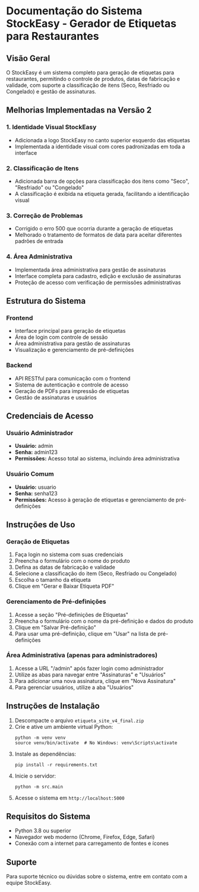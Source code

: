 # Documentação do Sistema StockEasy - Gerador de Etiquetas para Restaurantes

## Visão Geral

O StockEasy é um sistema completo para geração de etiquetas para restaurantes, permitindo o controle de produtos, datas de fabricação e validade, com suporte a classificação de itens (Seco, Resfriado ou Congelado) e gestão de assinaturas.

## Melhorias Implementadas na Versão 2

### 1. Identidade Visual StockEasy
- Adicionada a logo StockEasy no canto superior esquerdo das etiquetas
- Implementada a identidade visual com cores padronizadas em toda a interface

### 2. Classificação de Itens
- Adicionada barra de opções para classificação dos itens como "Seco", "Resfriado" ou "Congelado"
- A classificação é exibida na etiqueta gerada, facilitando a identificação visual

### 3. Correção de Problemas
- Corrigido o erro 500 que ocorria durante a geração de etiquetas
- Melhorado o tratamento de formatos de data para aceitar diferentes padrões de entrada

### 4. Área Administrativa
- Implementada área administrativa para gestão de assinaturas
- Interface completa para cadastro, edição e exclusão de assinaturas
- Proteção de acesso com verificação de permissões administrativas

## Estrutura do Sistema

### Frontend
- Interface principal para geração de etiquetas
- Área de login com controle de sessão
- Área administrativa para gestão de assinaturas
- Visualização e gerenciamento de pré-definições

### Backend
- API RESTful para comunicação com o frontend
- Sistema de autenticação e controle de acesso
- Geração de PDFs para impressão de etiquetas
- Gestão de assinaturas e usuários

## Credenciais de Acesso

### Usuário Administrador
- **Usuário:** admin
- **Senha:** admin123
- **Permissões:** Acesso total ao sistema, incluindo área administrativa

### Usuário Comum
- **Usuário:** usuario
- **Senha:** senha123
- **Permissões:** Acesso à geração de etiquetas e gerenciamento de pré-definições

## Instruções de Uso

### Geração de Etiquetas
1. Faça login no sistema com suas credenciais
2. Preencha o formulário com o nome do produto
3. Defina as datas de fabricação e validade
4. Selecione a classificação do item (Seco, Resfriado ou Congelado)
5. Escolha o tamanho da etiqueta
6. Clique em "Gerar e Baixar Etiqueta PDF"

### Gerenciamento de Pré-definições
1. Acesse a seção "Pré-definições de Etiquetas"
2. Preencha o formulário com o nome da pré-definição e dados do produto
3. Clique em "Salvar Pré-definição"
4. Para usar uma pré-definição, clique em "Usar" na lista de pré-definições

### Área Administrativa (apenas para administradores)
1. Acesse a URL "/admin" após fazer login como administrador
2. Utilize as abas para navegar entre "Assinaturas" e "Usuários"
3. Para adicionar uma nova assinatura, clique em "Nova Assinatura"
4. Para gerenciar usuários, utilize a aba "Usuários"

## Instruções de Instalação

1. Descompacte o arquivo `etiqueta_site_v4_final.zip`
2. Crie e ative um ambiente virtual Python:
   ```
   python -m venv venv
   source venv/bin/activate  # No Windows: venv\Scripts\activate
   ```
3. Instale as dependências:
   ```
   pip install -r requirements.txt
   ```
4. Inicie o servidor:
   ```
   python -m src.main
   ```
5. Acesse o sistema em `http://localhost:5000`

## Requisitos do Sistema

- Python 3.8 ou superior
- Navegador web moderno (Chrome, Firefox, Edge, Safari)
- Conexão com a internet para carregamento de fontes e ícones

## Suporte

Para suporte técnico ou dúvidas sobre o sistema, entre em contato com a equipe StockEasy.
